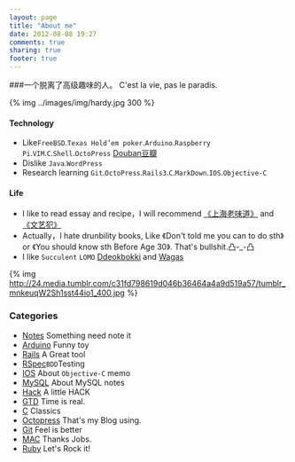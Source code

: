 ```yaml
---
layout: page
title: "About me"
date: 2012-08-08 19:27
comments: true
sharing: true
footer: true
---
```

###一个脱离了高级趣味的人。 C'est la vie, pas le paradis.

{% img ../images/img/hardy.jpg 300 %}

#### Technology
* Like`FreeBSD`.`Texas Hold’em poker`.`Arduino`.`Raspberry Pi`.`VIM`.`C`.`Shell`.`OctoPress` [Douban豆瓣](http://www.douban.com/people/woody1983/ )
* Dislike `Java`.`WordPress`
* Research learning `Git`.`OctoPress`.`Rails3`.`C`.`MarkDown`.`IOS`.`Objective-C`

#### Life
* I like to read essay and recipe，I will recommend [《上海老味道》](http://book.douban.com/subject/2044609/ "《上海老味道》") and [《文艺犯》](http://book.douban.com/subject/10491690/"《文艺犯》")
* Actually，I hate drunbility books, Like 《Don't told me you can to do sth》 or 《You should know sth Before Age 30》. That's bullshit.凸-_-凸
* I like `Succulent` `LOMO` [Ddeokbokki](http://www.dianping.com/shop/5440689) and [Wagas](https://foursquare.com/explore?mode=autocompleteQuery&q=wagas&acrid=529e004711d26ac93a8d6ca8&near=Shanghai%2C%20CN)

{% img http://24.media.tumblr.com/c31fd798619d046b36464a4a9d519a57/tumblr_mnkeuqW2Sh1sst44io1_400.jpg %}

### Categories
* [Notes](/blog/categories/note/)  Something need note it
* [Arduino](/blog/categories/arduino/) Funny toy
* [Rails](/blog/categories/rails/) A Great tool
* [RSpec](/blog/categories/rspec/)`BDD`Testing 
* [IOS](/blog/categories/ios/)     About `Objective-C` memo
* [MySQL](/blog/categories/mysql/) About MySQL notes
* [Hack](/blog/categories/hack/)   A little HACK
* [GTD](/blog/categories/gtd/)     Time is real.
* [C](/blog/categories/c/)         Classics
* [Octopress](/blog/categories/octopress/) That's my Blog using.
* [Git](/blog/categories/git/)     Feel is better
* [MAC](/blog/categories/mac/)     Thanks Jobs.
* [Ruby](/blog/categories/ruby/)   Let's Rock it!
